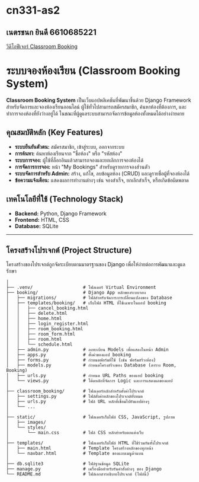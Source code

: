 # cn331-as2
## เนตรชนก ยินดี 6610685221
[วีดีโอฟีเจอร์ Classroom Booking](https://youtu.be/KCTa40GxtNU)
# ระบบจองห้องเรียน (Classroom Booking System)

**Classroom Booking System** เป็นเว็บแอปพลิเคชันที่พัฒนาขึ้นด้วย Django Framework สำหรับจัดการและจองห้องเรียนออนไลน์ ผู้ใช้ทั่วไปสามารถสมัครสมาชิก, ค้นหาห้องที่ต้องการ, และทำการจองห้องที่ยังว่างอยู่ได้ ในขณะที่ผู้ดูแลระบบสามารถจัดการข้อมูลห้องทั้งหมดได้อย่างง่ายดาย

## คุณสมบัติหลัก (Key Features)

- **ระบบยืนยันตัวตน:** สมัครสมาชิก, เข้าสู่ระบบ, ออกจากระบบ
- **การค้นหา:** ค้นหาห้องเรียนจาก "ชื่อห้อง" หรือ "รหัสห้อง"
- **ระบบการจอง:** ผู้ใช้ที่ล็อกอินแล้วสามารถจองและยกเลิกการจองห้องได้
- **การจัดการการจอง:** หน้า "My Bookings" สำหรับดูรายการจองส่วนตัว
- **ระบบจัดการสำหรับ Admin:** สร้าง, แก้ไข, ลบข้อมูลห้อง (CRUD) และดูรายชื่อผู้ที่จองห้องได้
- **ข้อความแจ้งเตือน:** แสดงผลการทำงานต่างๆ เช่น จองสำเร็จ, ยกเลิกสำเร็จ, หรือเกิดข้อผิดพลาด

## เทคโนโลยีที่ใช้ (Technology Stack)

- **Backend:** Python, Django Framework
- **Frontend:** HTML, CSS
- **Database:** SQLite

---

## โครงสร้างโปรเจกต์ (Project Structure)

โครงสร้างของโปรเจกต์ถูกจัดระเบียบตามมาตรฐานของ Django เพื่อให้ง่ายต่อการพัฒนาและดูแลรักษา

```classroom_booking/
│
├── .venv/                   # โฟลเดอร์ Virtual Environment
├── booking/                 # Django App หลักของระบบจอง
│   ├── migrations/          # ไฟล์สำหรับจัดการการเปลี่ยนแปลงของ Database
│   ├── templates/booking/   # เก็บไฟล์ HTML ที่ใช้เฉพาะในแอป booking
│   │   ├── cancel_booking.html
│   │   ├── delete.html
│   │   ├── home.html
│   │   ├── login_register.html
│   │   ├── room_booking.html
│   │   ├── room_form.html
│   │   ├── room.html
│   │   └── schedule.html
│   ├── admin.py             # ลงทะเบียน Models เพื่อแสดงในหน้า Admin
│   ├── apps.py              # ตั้งค่าของแอป booking
│   ├── forms.py             # กำหนดฟอร์มที่ใช้ (เช่น ฟอร์มสร้างห้อง)
│   ├── models.py            # กำหนดโครงสร้างของ Database (ตาราง Room, Booking)
│   ├── urls.py              # กำหนด URL Paths ของแอป booking
│   └── views.py             # โค้ดหลักที่จัดการ Logic และการแสดงผลของแอป
│
├── classroom_booking/       # โฟลเดอร์หลักสำหรับตั้งค่าโปรเจกต์
│   ├── settings.py          # ไฟล์ตั้งค่าหลักของโปรเจกต์ทั้งหมด
│   ├── urls.py              # ไฟล์ URL หลักที่เชื่อมไปยังแอปต่างๆ
│   └── ...
│
├── static/                  # โฟลเดอร์เก็บไฟล์ CSS, JavaScript, รูปภาพ
│   ├── images/
│   └── styles/
│       └── main.css         # ไฟล์ CSS หลักสำหรับตกแต่งเว็บ
│
├── templates/               # โฟลเดอร์เก็บไฟล์ HTML ที่ใช้ร่วมกันทั้งโปรเจกต์
│   ├── main.html            # Template โครงสร้างหลักของทุกหน้า
│   └── navbar.html          # Template ของแถบเมนูด้านบน
│
├── db.sqlite3               # ไฟล์ฐานข้อมูล SQLite
├── manage.py                # เครื่องมือสำหรับรันคำสั่งต่างๆ ของ Django
└── README.md                # ไฟล์เอกสารอธิบายโปรเจกต์ (ไฟล์นี้)
